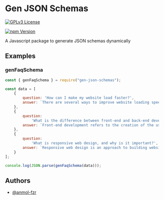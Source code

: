 
# Gen JSON Schemas
 
[![GPLv3 License](https://img.shields.io/badge/License-GPL%20v3-yellow.svg)](https://opensource.org/licenses/) 
 

 [![npm Version](https://img.shields.io/npm/v/gen-json-schemas.svg?style=flat-square)](https://www.npmjs.org/package/gen-json-schemas)
 
 

A Javascript package to generate JSON schemas dynamically
## Examples

### genFaqSchema

```javascript
const { genFaqSchema } = require("gen-json-schemas");

const data = [
    {
        question: 'How can I make my website load faster?',
        answer: `There are several ways to improve website loading speed. You can optimize images by reducing their file size, minimize HTTP requests, enable browser caching, and use content delivery networks (CDNs) to serve static files. Additionally, you can minify and compress CSS and JavaScript files, and consider using asynchronous loading for non-critical resources. Performance testing tools like PageSpeed Insights or GTmetrix can help identify specific areas for improvement.`
    },
    {
        question:
            'What is the difference between front-end and back-end development?',
        answer: `Front-end development refers to the creation of the user interface and user experience of a website. It involves coding with languages like HTML, CSS, and JavaScript to design and implement the visual elements and interactivity that users see and interact with directly. Back-end development, on the other hand, focuses on the server-side functionality and infrastructure of a website. It involves working with technologies like databases, server-side languages (e.g., Python, PHP, Ruby), and frameworks to handle data processing, user authentication, and server communication.`
    },
    {
        question:
            'What is responsive web design, and why is it important?',
        answer: `Responsive web design is an approach to building websites that ensure optimal viewing and interaction across various devices and screen sizes, such as desktop computers, tablets, and smartphones. It involves creating flexible layouts, fluid images, and media queries to adapt the website's appearance and behavior based on the device's capabilities. Responsive design is crucial because it enhances the user experience, reduces the need for separate mobile versions of a website, and improves search engine optimization (SEO) by providing a consistent experience across different devices.`
    }
];

console.log(JSON.parse(genFaqSchema(data)));

```
## Authors

- [@anmol-fzr](https://www.github.com/anmol-fzr)

